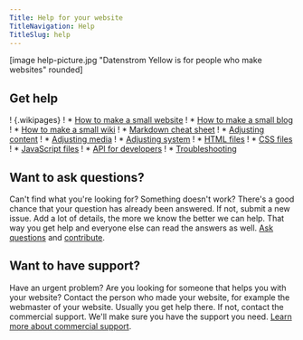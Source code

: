 ```yaml
---
Title: Help for your website
TitleNavigation: Help
TitleSlug: help
---
```

[image help-picture.jpg "Datenstrom Yellow is for people who make websites" rounded]

## Get help

! {.wikipages}
! * [How to make a small website](how-to-make-a-small-website)
! * [How to make a small blog](how-to-make-a-small-blog)
! * [How to make a small wiki](how-to-make-a-small-wiki)
! * [Markdown cheat sheet](markdown-cheat-sheet)
! * [Adjusting content](adjusting-content)
! * [Adjusting media](adjusting-media)
! * [Adjusting system](adjusting-system)
! * [HTML files](html-files)
! * [CSS files](css-files)
! * [JavaScript files](javascript-files)
! * [API for developers](api)
! * [Troubleshooting](troubleshooting)

## Want to ask questions?

Can't find what you're looking for? Something doesn't work? There's a good chance that your question has already been answered. If not, submit a new issue. Add a lot of details, the more we know the better we can help. That way you get help and everyone else can read the answers as well. [Ask questions](https://github.com/datenstrom/yellow/issues) and [contribute](contributing-guidelines). 

## Want to have support?

Have an urgent problem? Are you looking for someone that helps you with your website? Contact the person who made your website, for example the webmaster of your website. Usually you get help there. If not, contact the commercial support. We'll make sure you have the support you need. [Learn more about commercial support](https://mayberg.se/support/).
